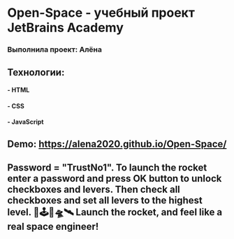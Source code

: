 # Open-Space - yчебный проект JetBrains Academy
### Выполнила проект: Алёна

## Технологии:
#### - HTML
#### - CSS 
#### - JavaScript

## Demo: https://alena2020.github.io/Open-Space/

##  Password  = "TrustNo1". To launch the rocket  enter a password and press OK button to unlock checkboxes and levers. Then check all checkboxes and set all levers to the highest level.     🌌🕹🚀🛸🛰 Launch the rocket, and feel like a real space engineer!
 
